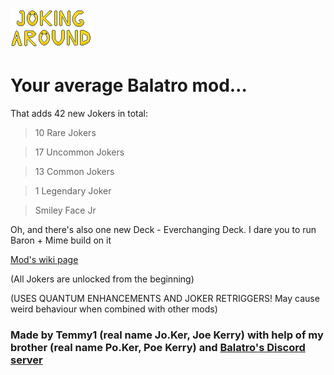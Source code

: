 ![Screenshot](logo/JALogo.png)

# Your average Balatro mod…

That adds 42 new Jokers in total:
> 10 Rare Jokers

> 17 Uncommon Jokers

> 13 Common Jokers

> 1 Legendary Joker

> Smiley Face Jr
> 
Oh, and there's also one new Deck - Everchanging Deck. I dare you to run Baron + Mime build on it

[Mod's wiki page](https://balatromods.miraheze.org/wiki/Joking_Around)


(All Jokers are unlocked from the beginning)

(USES QUANTUM ENHANCEMENTS AND JOKER RETRIGGERS! May cause weird behaviour when combined with other mods)

### Made by Temmy1 (real name Jo.Ker, Joe Kerry) with help of my brother (real name Po.Ker, Poe Kerry) and [Balatro's Discord server](https://discord.com/invite/balatro)
